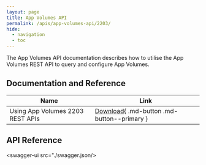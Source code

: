 ```yaml
---
layout: page
title: App Volumes API
permalink: /apis/app-volumes-api/2203/
hide:
  - navigation
  - toc
---
```


The App Volumes API documentation describes how to utilise the App Volumes REST API to query and configure App Volumes.

## Documentation and Reference
| Name | Link |
| --- | --- |
| Using App Volumes 2203 REST APIs | [Download](Using%20App%20Volumes%202203%20REST%20APIs.pdf){ .md-button .md-button--primary } |

## API Reference
<swagger-ui src="./swagger.json/>